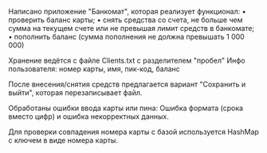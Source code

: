 Написано приложение "Банкомат", которая реализует функционал:
•	проверить баланс карты;
•	снять средства со счета, не больше чем сумма на текущем счете или не превышая лимит средств в банкомате;
•	пополнить баланс (сумма пополнения не должна превышать 1 000 000)

Хранение ведётся с файле Clients.txt с разделителем "пробел"
Инфо пользователя: номер карты, имя, пик-код, баланс

После внесения/снятия средств предлагается вариант "Сохранить и выйти", которая перезаписывает файл.

Обработаны ошибки ввода карты или пина: Ошибка формата (срока вместо цифр) и ошибка некорректных данных.

Для проверки совпадения номера карты с базой используется HashMap с ключем в виде номера карты.
